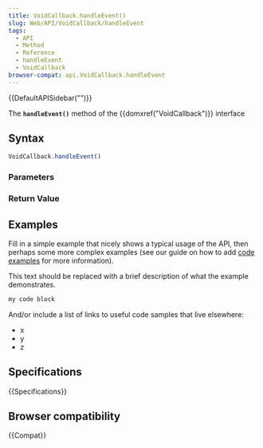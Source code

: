 ```yaml
---
title: VoidCallback.handleEvent()
slug: Web/API/VoidCallback/handleEvent
tags:
  - API
  - Method
  - Reference
  - handleEvent
  - VoidCallback
browser-compat: api.VoidCallback.handleEvent
---
```

{{DefaultAPISidebar("")}}

The **`handleEvent()`** method of the {{domxref("VoidCallback")}} interface 

## Syntax

```js
VoidCallback.handleEvent()
```

### Parameters



### Return Value



## Examples

Fill in a simple example that nicely shows a typical usage of the API, then perhaps some more complex examples (see our guide on how to add [code examples](/en-US/docs/MDN/Contribute/Structures/Code_examples) for more information).

This text should be replaced with a brief description of what the example demonstrates.

```js
my code block
```

And/or include a list of links to useful code samples that live elsewhere:

*   x
*   y
*   z

## Specifications

{{Specifications}}

## Browser compatibility

{{Compat}}

